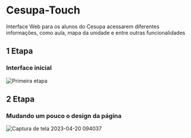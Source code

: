 # Cesupa-Touch
Interface Web para os alunos do Cesupa acessarem diferentes informações, como aula, mapa da unidade e entre outras funcionalidades

## 1 Etapa
### Interface inicial
![Primeira etapa](https://user-images.githubusercontent.com/72478689/232904712-443f0551-bef9-4547-bf40-86f93b83c6ab.png)


## 2 Etapa
### Mudando um pouco o design da página

![Captura de tela 2023-04-20 094037](https://user-images.githubusercontent.com/72478689/233368972-f4a4721a-b60a-4232-99a2-22a32b8fd088.png)

